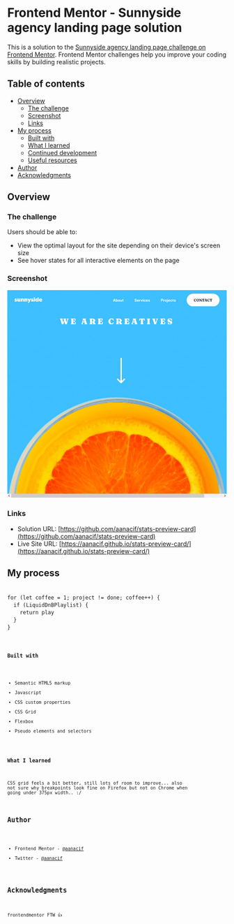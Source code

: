 # Frontend Mentor - Sunnyside agency landing page solution

This is a solution to the [Sunnyside agency landing page challenge on Frontend Mentor](https://www.frontendmentor.io/challenges/sunnyside-agency-landing-page-7yVs3B6ef). Frontend Mentor challenges help you improve your coding skills by building realistic projects.

## Table of contents

- [Overview](#overview)
  - [The challenge](#the-challenge)
  - [Screenshot](#screenshot)
  - [Links](#links)
- [My process](#my-process)
  - [Built with](#built-with)
  - [What I learned](#what-i-learned)
  - [Continued development](#continued-development)
  - [Useful resources](#useful-resources)
- [Author](#author)
- [Acknowledgments](#acknowledgments)

## Overview

### The challenge

Users should be able to:

- View the optimal layout for the site depending on their device's screen size
- See hover states for all interactive elements on the page

### Screenshot

![](./sunnysideAgency.png)

### Links

- Solution URL: [https://github.com/aanacif/stats-preview-card](https://github.com/aanacif/stats-preview-card)
- Live Site URL: [https://aanacif.github.io/stats-preview-card/](https://aanacif.github.io/stats-preview-card/)

## My process

<code>
for (let coffee = 1; project != done; coffee++) {
  if (LiquidDnBPlaylist) {
    return play
  }
}
<code>

### Built with

- Semantic HTML5 markup
- Javascript
- CSS custom properties
- CSS Grid
- Flexbox
- Pseudo elements and selectors

### What I learned

CSS grid feels a bit better, still lots of room to improve... also not sure why breakpoints look fine
on Firefox but not on Chrome when going under 375px width.. :/

## Author

- Frontend Mentor - [@aanacif](https://www.frontendmentor.io/profile/aanacif)
- Twitter - [@aanacif](https://www.twitter.com/aanacif)

## Acknowledgments

frontendmentor FTW 👍
